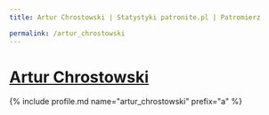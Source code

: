 ```yaml
---
title: Artur Chrostowski | Statystyki patronite.pl | Patromierz

permalink: /artur_chrostowski
---
```


# [Artur Chrostowski](https://patronite.pl/artur_chrostowski)

{% include profile.md name="artur_chrostowski" prefix="a" %}
